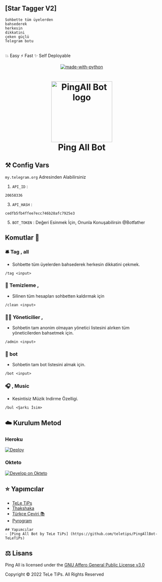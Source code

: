 ## [Star Tagger V2] 
```
Sohbette tüm üyelerden
bahsederek
herkesin
dikkatini
çeken güçlü
Telegram botu
```

<br>💥 Easy    ⚡️ Fast    ✨ Self Deployable</h3>


<p align="center">
<a href="https://python.org"><img src="http://forthebadge.com/images/badges/made-with-python.svg" alt="made-with-python"></a>
<br>


<h1 align="center">
    <img src="pingallboticon.png" alt="PingAll Bot logo" width="200">
    <br>
    Ping All Bot
</h1>

    
## ⚒ Config Vars
`my.telegram.org` Adresinden Alabilirsiniz
1. `API_ID` : 
```
20658336
```
3. `API_HASH` : 
```
cedfb5fb4ffee7ecc746b28afc7925e3
```
5. `BOT_TOKEN` : Değeri Esinmek İçin, Onunla Konuşabilirsin @Botfather


## Komutlar  📄

### 🛎 Tag , all

- Sohbette tüm üyelerden bahsederek herkesin dikkatini çekmek.

```
/tag <input>    
```
    
### 👻 Temizleme ,

- Silinen tüm hesapları sohbetten kaldırmak için

```
/clean <input>
```

### 👮🏻 Yöneticilier ,

- Sohbetin tam anonim olmayan yönetici listesini alırken tüm yöneticilerden bahsetmek için.

```
/admin <input>
```

### 👾 bot

- Sohbetin tam bot listesini almak için.

```
/bot <input>
```

### 🎧 , Music

- Kesintisiz Müzik Indirme Özelligi.

```
/bul <Şarkı İsim>
```
## ☁️ Kurulum Metod

### Heroku

[![Deploy](https://www.herokucdn.com/deploy/button.svg)](https://heroku.com/deploy?template=https://github.com/zeedslowy/StarTagger)
    
### Okteto

[![Develop on Okteto](https://okteto.com/develop-okteto.svg)](https://cloud.okteto.com)
    
## ⭐️ Yapımcılar
  
- [TeLe TiPs](https://github.com/teletips)
- [Thakshaka](https://t.me/thakshakar)
- [Türkçe Çeviri 📚](github.com/zeedslowy)
- [Pyrogram](https://github.com/pyrogram/pyrogram)

```
## Yapımcılar
- [Ping All Bot by TeLe TiPs] (https://github.com/teletips/PingAllBot-TeLeTiPs)
```


## ⚖️ Lisans
  
Ping All is licensed under the [GNU Affero General Public License v3.0](https://github.com/teletips/PingAllBot-TeLeTiPs/blob/main/LICENSE)

Copyright ©️ 2022 TeLe TiPs. All Rights Reserved
